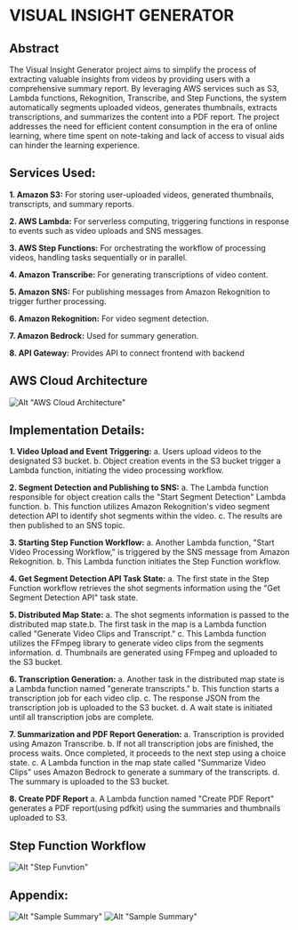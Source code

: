 # VISUAL INSIGHT GENERATOR
## Abstract
The Visual Insight Generator project aims to simplify the process of extracting valuable
insights from videos by providing users with a comprehensive summary report. By
leveraging AWS services such as S3, Lambda functions, Rekognition, Transcribe, and Step
Functions, the system automatically segments uploaded videos, generates thumbnails,
extracts transcriptions, and summarizes the content into a PDF report. The project
addresses the need for efficient content consumption in the era of online learning, where
time spent on note-taking and lack of access to visual aids can hinder the learning
experience.

## Services Used:
**1. Amazon S3:** For storing user-uploaded videos, generated thumbnails, transcripts, and
summary reports.

**2. AWS Lambda:** For serverless computing, triggering functions in response to events such
as video uploads and SNS messages.

**3. AWS Step Functions:** For orchestrating the workflow of processing videos, handling tasks
sequentially or in parallel.

**4. Amazon Transcribe:** For generating transcriptions of video content.

**5. Amazon SNS:** For publishing messages from Amazon Rekognition to trigger further
processing.

**6. Amazon Rekognition:** For video segment detection.

**7. Amazon Bedrock:** Used for summary generation.

**8. API Gateway:** Provides API to connect frontend with backend

## AWS Cloud Architecture 
![Alt "AWS Cloud Architecture"](https://github.com/ak-699/visual-insight-generator/blob/source/vig-cc-arch-2.png)

## Implementation Details:
**1. Video Upload and Event Triggering:**
a. Users upload videos to the designated S3 bucket.
b. Object creation events in the S3 bucket trigger a Lambda function, initiating the video
processing workflow.

**2. Segment Detection and Publishing to SNS:**
a. The Lambda function responsible for object creation calls the "Start Segment
Detection" Lambda function.
b. This function utilizes Amazon Rekognition's video segment detection API to identify
shot segments within the video.
c. The results are then published to an SNS topic.

**3. Starting Step Function Workflow:**
a. Another Lambda function, "Start Video Processing Workflow," is triggered by the SNS
message from Amazon Rekognition.
b. This Lambda function initiates the Step Function workflow.

**4. Get Segment Detection API Task State:**
a. The first state in the Step Function workflow retrieves the shot segments information
using the "Get Segment Detection API" task state.

**5. Distributed Map State:**
a. The shot segments information is passed to the distributed map state.b. The first task in the map is a Lambda function called "Generate Video Clips and
Transcript."
c. This Lambda function utilizes the FFmpeg library to generate video clips from the
segments information.
d. Thumbnails are generated using FFmpeg and uploaded to the S3 bucket.

**6. Transcription Generation:**
a. Another task in the distributed map state is a Lambda function named "generate
transcripts."
b. This function starts a transcription job for each video clip.
c. The response JSON from the transcription job is uploaded to the S3 bucket.
d. A wait state is initiated until all transcription jobs are complete.

**7. Summarization and PDF Report Generation:**
a. Transcription is provided using Amazon Transcribe.
b. If not all transcription jobs are finished, the process waits. Once completed, it
proceeds to the next step using a choice state.
c. A Lambda function in the map state called "Summarize Video Clips" uses Amazon
Bedrock to generate a summary of the transcripts.
d. The summary is uploaded to the S3 bucket.

**8. Create PDF Report**
a. A Lambda function named "Create PDF Report" generates a PDF report(using pdfkit)
using the summaries and thumbnails uploaded to S3.

## Step Function Workflow
![Alt "Step Funvtion"](https://github.com/ak-699/visual-insight-generator/blob/source/stepfunctions_graph.png)

## Appendix:
![Alt "Sample Summary"](https://github.com/ak-699/visual-insight-generator/blob/source/screenshot-2.png)
![Alt "Sample Summary"](https://github.com/ak-699/visual-insight-generator/blob/source/sreenshot-1.png)




